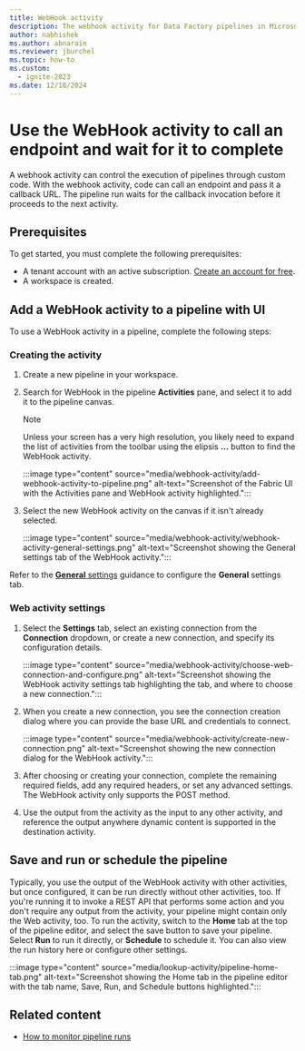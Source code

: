 ```yaml
---
title: WebHook activity
description: The webhook activity for Data Factory pipelines in Microsoft Fabric controls the execution of pipelines through custom code.
author: nabhishek
ms.author: abnarain
ms.reviewer: jburchel
ms.topic: how-to
ms.custom:
  - ignite-2023
ms.date: 12/18/2024
---
```


# Use the WebHook activity to call an endpoint and wait for it to complete

A webhook activity can control the execution of pipelines through custom code. With the webhook activity, code can call an endpoint and pass it a callback URL. The pipeline run waits for the callback invocation before it proceeds to the next activity.

## Prerequisites

To get started, you must complete the following prerequisites:

- A tenant account with an active subscription. [Create an account for free](../get-started/fabric-trial.md).
- A workspace is created.

## Add a WebHook activity to a pipeline with UI

To use a WebHook activity in a pipeline, complete the following steps:

### Creating the activity

1. Create a new pipeline in your workspace.
1. Search for WebHook in the pipeline **Activities** pane, and select it to add it to the pipeline canvas. 

   > [!NOTE]
   > Unless your screen has a very high resolution, you likely need to expand the list of activities from the toolbar using the elipsis **...** button to find the WebHook activity.

   :::image type="content" source="media/webhook-activity/add-webhook-activity-to-pipeline.png" alt-text="Screenshot of the Fabric UI with the Activities pane and WebHook activity highlighted.":::

1. Select the new WebHook activity on the canvas if it isn't already selected.

   :::image type="content" source="media/webhook-activity/webhook-activity-general-settings.png" alt-text="Screenshot showing the General settings tab of the WebHook activity.":::

Refer to the [**General** settings](activity-overview.md#general-settings) guidance to configure the **General** settings tab.

### Web activity settings

1. Select the **Settings** tab, select an existing connection from the **Connection** dropdown, or create a new connection, and specify its configuration details.

   :::image type="content" source="media/webhook-activity/choose-web-connection-and-configure.png" alt-text="Screenshot showing the WebHook activity settings tab highlighting the tab, and where to choose a new connection.":::

1. When you create a new connection, you see the connection creation dialog where you can provide the base URL and credentials to connect.

   :::image type="content" source="media/webhook-activity/create-new-connection.png" alt-text="Screenshot showing the new connection dialog for the WebHook activity.":::

1. After choosing or creating your connection, complete the remaining required fields, add any required headers, or set any advanced settings. The WebHook activity only supports the POST method.

1. Use the output from the activity as the input to any other activity, and reference the output anywhere dynamic content is supported in the destination activity.

## Save and run or schedule the pipeline

Typically, you use the output of the WebHook activity with other activities, but once configured, it can be run directly without other activities, too. If you're running it to invoke a REST API that performs some action and you don't require any output from the activity, your pipeline might contain only the Web activity, too. To run the activity, switch to the **Home** tab at the top of the pipeline editor, and select the save button to save your pipeline. Select **Run** to run it directly, or **Schedule** to schedule it. You can also view the run history here or configure other settings.

:::image type="content" source="media/lookup-activity/pipeline-home-tab.png" alt-text="Screenshot showing the Home tab in the pipeline editor with the tab name, Save, Run, and Schedule buttons highlighted.":::

## Related content

- [How to monitor pipeline runs](monitor-pipeline-runs.md)

